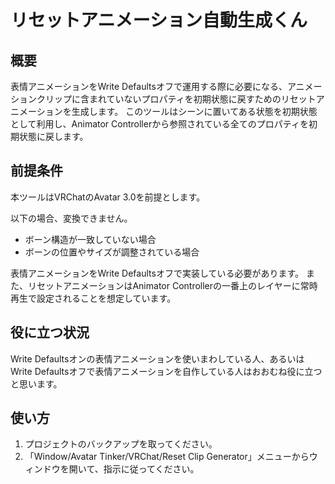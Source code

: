 # リセットアニメーション自動生成くん

## 概要

表情アニメーションをWrite Defaultsオフで運用する際に必要になる、アニメーションクリップに含まれていないプロパティを初期状態に戻すためのリセットアニメーションを生成します。
このツールはシーンに置いてある状態を初期状態として利用し、Animator Controllerから参照されている全てのプロパティを初期状態に戻します。

## 前提条件

本ツールはVRChatのAvatar 3.0を前提とします。

以下の場合、変換できません。

- ボーン構造が一致していない場合
- ボーンの位置やサイズが調整されている場合

表情アニメーションをWrite Defaultsオフで実装している必要があります。
また、リセットアニメーションはAnimator Controllerの一番上のレイヤーに常時再生で設定されることを想定しています。

## 役に立つ状況

Write Defaultsオンの表情アニメーションを使いまわしている人、あるいはWrite Defaultsオフで表情アニメーションを自作している人はおおむね役に立つと思います。

## 使い方

1. プロジェクトのバックアップを取ってください。
2. 「Window/Avatar Tinker/VRChat/Reset Clip Generator」メニューからウィンドウを開いて、指示に従ってください。

